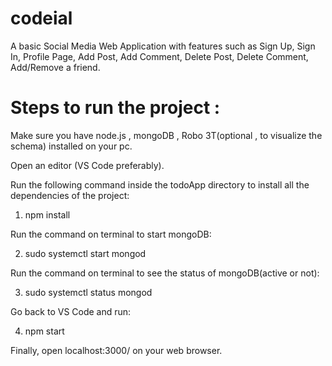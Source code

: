 # codeial

A basic Social Media Web Application with features such as Sign Up, Sign In, Profile Page, Add Post, Add Comment, Delete Post, Delete Comment, Add/Remove a friend.

# Steps to run the project :
Make sure you have node.js , mongoDB , Robo 3T(optional , to visualize the schema) installed on your pc.

Open an editor (VS Code preferably).

Run the following command inside the todoApp directory to install all the dependencies of the project:

1) npm install

Run the command on terminal to start mongoDB:

2) sudo systemctl start mongod

Run the command on terminal to see the status of mongoDB(active or not):

3) sudo systemctl status mongod

Go back to VS Code and run:

4) npm start

Finally, open localhost:3000/ on your web browser.
